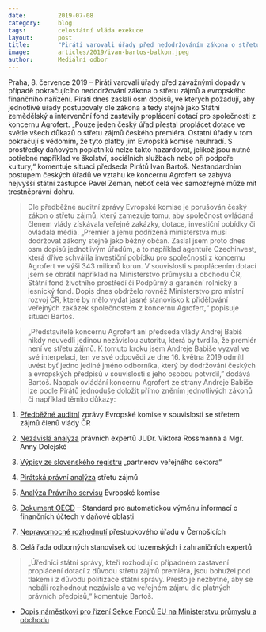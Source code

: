 ```yaml
---
date:         2019-07-08
category:     blog
tags:         celostátní vláda exekuce
layout:       post
title:        "Piráti varovali úřady před nedodržováním zákona o střetu zájmů"
image:        articles/2019/ivan-bartos-balkon.jpeg
author:       Mediální odbor
---
```

 
Praha, 8. července 2019 – Piráti varovali úřady před závažnými dopady v případě pokračujícího nedodržování zákona o střetu zájmů a evropského finančního nařízení. Piráti dnes zaslali osm dopisů, ve kterých požadují, aby jednotlivé úřady postupovaly dle zákona a tedy stejně jako Státní zemědělský a intervenční fond zastavily proplácení dotací pro společnosti z koncernu Agrofert. „Pouze jeden český úřad přestal proplácet dotace ve světle všech důkazů o střetu zájmů českého premiéra. Ostatní úřady v tom pokračují s vědomím, že tyto platby jim Evropská komise neuhradí. S prostředky daňových poplatníků nelze takto hazardovat, jelikož jsou nutně potřebné například ve školství, sociálních službách nebo při podpoře kultury,“ komentuje situaci předseda Pirátů Ivan Bartoš. Nestandardním postupem českých úřadů ve vztahu ke koncernu Agrofert se zabývá nejvyšší státní zástupce Pavel Zeman, neboť celá věc samozřejmě může mít trestněprávní dohru.

> Dle předběžné auditní zprávy Evropské komise je porušován český zákon o střetu zájmů, který zamezuje tomu, aby společnost ovládaná členem vlády získávala veřejné zakázky, dotace, investiční pobídky či ovládala média. „Premiér a jemu podřízená ministerstva musí dodržovat zákony stejně jako běžný občan. Zaslal jsem proto dnes osm dopisů jednotlivým úřadům, a to například agentuře Czechinvest, která dříve schválila investiční pobídku pro společnosti z koncernu Agrofert ve výši 343 milionů korun. V souvislosti s proplácením dotací jsem se obrátil například na Ministerstvo průmyslu a obchodu ČR, Státní fond životního prostředí či Podpůrný a garanční rolnický a lesnický fond. Dopis dnes obdrželo rovněž Ministerstvo pro místní rozvoj ČR, které by mělo vydat jasné stanovisko k přidělování veřejných zakázek společnostem z koncernu Agrofert,“ popisuje situaci Bartoš.

> „Představitelé koncernu Agrofert ani předseda vlády Andrej Babiš nikdy neuvedli jedinou nezávislou autoritu, která by tvrdila, že premiér není ve střetu zájmů. K tomuto kroku jsem Andreje Babiše vyzval ve své interpelaci, ten ve své odpovědi ze dne 16. května 2019 odmítl uvést byť jedno jediné jméno odborníka, který by dodržování českých a evropských předpisů v souvislosti s jeho osobou potvrdil,” dodává Bartoš. Naopak ovládání koncernu Agrofert ze strany Andreje Babiše lze podle Pirátů jednoduše doložit přímo zněním jednotlivých zákonů či například těmito důkazy:

1. [Předběžné auditní](https://www.pirati.cz/tiskove-zpravy/bartos-chce-vysledky-auditu.html) zprávy Evropské komise v souvislosti se střetem zájmů členů vlády ČR

2. [Nezávislá analýza](https://www.pirati.cz/assets/pdf/pravni-analyza.pdf) právních expertů JUDr. Viktora Rossmanna a Mgr. Anny Dolejské

3. [Výpisy ze slovenského registru](https://rpvs.gov.sk/rpvs/Partner/Partner/Detail/7859) „partnerov veřejného sektora“

4. [Pirátská právní analýza](https://www.pirati.cz/assets/pdf/ovladajici-osoba-sverenskeho-fondu.pdf) střetu zájmů

5. [Analýza Právního servisu](https://www.pirati.cz/tiskove-zpravy/agrofert-bral-protipravne-dotace-rikaji-pravnici-evr-komise.html) Evropské komise

6. [Dokument OECD](https://read.oecd-ilibrary.org/taxation/standard-for-automatic-exchange-of-financial-account-information-for-tax-matters_9789264216525-en#page59) – Standard pro automatickou výměnu informací o finančních účtech v daňové oblasti

7. [Nepravomocné rozhodnutí](https://www.pirati.cz/tiskove-zpravy/odvolani-babise-bude-resit-jiny-urad.html) přestupkového úřadu v Černošicích

8. Celá řada odborných stanovisek od tuzemských i zahraničních expertů


> „Úředníci státní správy, kteří rozhodují o případném zastavení proplácení dotací z důvodu střetu zájmů premiéra, jsou bohužel pod tlakem i z důvodu politizace státní správy. Přesto je nezbytné, aby se nebáli rozhodnout nezávisle a ve veřejném zájmu dle platných právních předpisů,“ komentuje Bartoš.

* [Dopis náměstkovi pro řízení Sekce Fondů EU na Ministerstvu průmyslu a obchodu](https://www.pirati.cz/assets/pdf/dopis-mpo.pdf)
